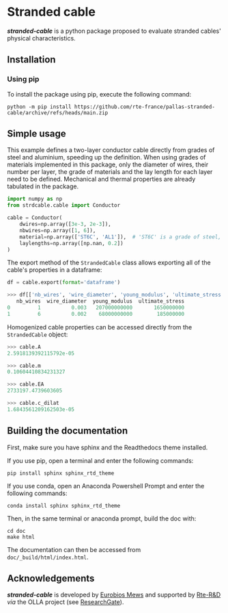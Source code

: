 # Stranded cable

_**stranded-cable**_ is a python package proposed to evaluate stranded cables' physical characteristics.

## Installation

### Using pip
To install the package using pip, execute the following command:
```shell script
python -m pip install https://github.com/rte-france/pallas-stranded-cable/archive/refs/heads/main.zip
```

<!--
### Using conda (not available yet)

The package is available on conda-forge. To install, execute the following command: 
```shell script
python -m conda install stranded-cable -c conda-forge
```
-->

## Simple usage

This example defines a two-layer conductor cable directly from grades of steel and aluminium, speeding up the definition.
When using grades of materials implemented in this package, only the diameter of wires, their number per layer, 
the grade of materials and the lay length for each layer need to be defined. Mechanical and thermal properties are
already tabulated in the package.
```python
import numpy as np
from strdcable.cable import Conductor

cable = Conductor(
    dwires=np.array([3e-3, 2e-3]),
    nbwires=np.array([1, 6]),
    material=np.array(['ST6C', 'AL1']),  # 'ST6C' is a grade of steel, 'AL1' is a grade of aluminium
    laylengths=np.array([np.nan, 0.2])
)
```

The export method of the `StrandedCable` class allows exporting all of the cable's properties in a dataframe:
```python
df = cable.export(format='dataframe')

>>> df[['nb_wires', 'wire_diameter', 'young_modulus', 'ultimate_stress']]
   nb_wires  wire_diameter  young_modulus  ultimate_stress
0         1          0.003   207000000000       1650000000
1         6          0.002    68000000000        185000000
```

Homogenized cable properties can be accessed directly from the `StrandedCable` object:
```python
>>> cable.A
2.5918139392115792e-05

>>> cable.m
0.10604410834231327

>>> cable.EA
2733197.4739603605

>>> cable.c_dilat
1.6843561209162503e-05
```

## Building the documentation

First, make sure you have sphinx and the Readthedocs theme installed.

If you use pip, open a terminal and enter the following commands:
```shell script
pip install sphinx sphinx_rtd_theme
```

If you use conda, open an Anaconda Powershell Prompt and enter the following commands:
```shell script
conda install sphinx sphinx_rtd_theme
```

Then, in the same terminal or anaconda prompt, build the doc with:
```shell script
cd doc
make html
```

The documentation can then be accessed from `doc/_build/html/index.html`.

## Acknowledgements

_**stranded-cable**_ is developed by [Eurobios Mews](https://www.mews-partners.com/notre-offre/eurobios-mews-labs/) and supported by [Rte-R&D](https://www.rte-france.com/) _via_ the OLLA project (see [ResearchGate](https://www.researchgate.net/project/OLLA-overhead-lines-lifespan-assessment)).
